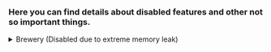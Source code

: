 ### Here you can find details about disabled features and other not so important things.

<details>
<summary>Brewery (Disabled due to extreme memory leak)</summary>

# Alcohol

This page contains information about the alcohol plugin, Brewery, that the server uses.

This plugin allows for you to create alcoholic drinks based on custom recipes. This page will list how to make a brewing set up and how to make all of the different brews.

### Drinks:

- Wheatbeer
- Beer
- Darkbeer
- Mead
- Ethanol
- Apple Mead
- Rum
- Vodka
- Red Wine
- White Wine
- Absinthe

### Brewing Setup:

You will need 3 things to brew drinks: a cauldron to ferment, a brewing stand to distill, and a barrel to age.

The cauldron needs to be placed over a fire and filled with water like so:<br/>![2023-04-01_12 07 20](https://user-images.githubusercontent.com/105452264/229305066-85fa29d4-e3e5-4dba-a878-1050922de5ec.png)

The brewing stand doesn't need fuel, but it does need a single piece of glowstone in the top:![2023-04-01_12 15 59](https://user-images.githubusercontent.com/105452264/229305258-19f261a0-8208-40ba-889c-380423a78ebf.png)

The barrel is made out of 8 wooden stairs, the wood that you need can change based on the drink you are making. You then place a sign on the bottom right of the front side with the word "Barrel" written on it:![2023-04-01_12 28 07](https://user-images.githubusercontent.com/105452264/229305806-58b94653-14be-497b-88db-e98a7bfd18a2.png)

### Fermenting:

Fermenting is the first step in creating a drink. You can ferment things using the cauldron that you put over a fire. First, make sure that there is water in the cauldron and that there is a fire directly under it. Second, put all of your ingredients in the pot by right clicking it with the ingredients in your hand. Different drinks will have different ingredients, but for this example we will be using rum. Rum takes 14 sugarcane, which you would hold in your hand and right click the pot with. After your ingredients are in the pot, you have to wait however long the recipe calls for. For our example, rum takes 5 minutes to cook. To check how long a cauldron has been boiling, you can right click it with a clock. Finally, once your cauldron has been brewing for the optimal amount of time, you can take out your fermented product using bottles.

### Distilling

The second and easiest step in the brewing process in distilling your fermented product. To do this, you first have to check how many times (if at all) you need to distill your drink. To continue our example, you would need to distill rum 2 times. Second, you need to place your drinks inside the brewing stand that you set up and wait for the arrow to fill up. Once you have distilled your drink once, you can see how many times it has been distilled by hovering over it with your mouse. After you distill your drink the right amount of times, you can take your bottles out of the brewing stand and move on to the final step.

### Aging

The third and final step to brewing is to age your drink in the custom barrel you made. Most drinks need to be aged, but some such as vodka do not. How long a drink has and needs to be aged is counted in minecraft days. One minecraft day is equivalent to 20 minutes in real life. To complete our example from before, rum needs to be aged for 14 minecraft days or 4 hours and 40 minutes in real life. To age your drink, you would open your barrel by right clicking the sign and putting your bottles inside. After the drink has been aged for 1 minecraft day, it will show how long it has been aged for in the description of the item in the form of years (1 year equals 1 minecraft day). After you have aged your drink, you can take it out of the barrel and drink up!

### Quality

The quality of a drink is dependant on how closely you followed the recipe and what the difficulty rating of the drink is. The quality is represented by the amount of stars in your drink's description. Some drinks (like wine) are harder to make than others and you have to get the recipe perfect for it to be 5 stars. Other drinks (like beer) are easier and give you a bit of leniency if you mess up. The quality will also affect the name of the item. For example, with rum, a top quality bottle will be called Golden Rum, a mid quality bottle will be called Spicy Rum, and a low quality bottle will be called Bitter Rum.

### Drunkness

Your drunkness level is shown every time you consume alcohol above your hotbar. Some drinks will be stonger than others and you can see the alcohol level in the items description. Being drunk can have many effects, such as slurring your chat messages, making you stumble around randomly, making you puke out soul sand, and even making you faint (get kicked) if you drink too much. Drunkness goes away slowly over time, but can also be gotten rid of by eating bread and drinking milk.

# Recipes:

#### Wheatbeer:
Ingredients: 3 wheat <br/>
Cooking time: 8 minutes<br/>
Do not distill<br/>
Age for 2 days in a birch barrel<br/>
Potency: X<br/>

#### Beer:
Ingredients: 6 wheat <br/>
Cooking time: 8 minutes <br/>
Do not distill <br/>
Age for 3 days in a barrel <br/>
Potency: X <br/>

#### Darkbeer:
Ingredients: 6 wheat <br/>
Cooking time: 8 minutes <br/>
Do not distill <br/>
Age for 8 days in a spruce barrel <br/>
Potency: X <br/>

#### Mead:
Ingredients: 6 sugarcane<br/>
Cooking time: 3 minutes<br/>
Do not distill<br/>
Age for 4 days in an oak barrel<br/>
Potency: X<br/>

#### Ethanol:
Ingredients: 2 sugarcane<br/>
Cooking time: 5 minutes<br/>
Do not distill<br/>
Do not age<br/>
_____________________
WARNING: DO NOT DRINK<br/>
_____________________
Potency: XXXXXXXXXX<br/>

#### Apple Mead:
Ingredients: 6 sugarcane, 2 apples<br/>
Cooking time: 4 minutes<br/>
Do not distill<br/>
Age for 4 days in an oak barrel<br/>
Potency: XX<br/>

#### Rum:
Ingredients: 14 sugarcane<br/>
Cooking time: 5 minutes<br/>
Distill 2 times<br/>
Age for 14 days in an oak barrel<br/>
Potency: XXX<br/>

#### Vodka:
Ingredients: 10 potatoes<br/>
Cooking time: 15 minutes<br/>
Distill 3 times<br/>
Do not age<br/>
Potency: XX<br/>

#### Red Wine:
Ingredients: 10 beetroots<br/>
Cooking time: 15 minutes<br/>
Distill 3 times<br/>
Age for 216 days in a barrel<br/>
Potency: X<br/>

#### White Wine:
Ingredients: 10 beetroot seeds<br/>
Cooking time: 15 minutes<br/>
Distill 3 times<br/>
Age for 216 days in a barrel<br/>
Potency: X<br/>

#### Absinthe:
Ingredients: 15 grass<br/>
Cooking time: 3 minutes<br/>
Distill 6 times<br/>
Do not age<br/>
Potency: XXXXX<br/>

</details>